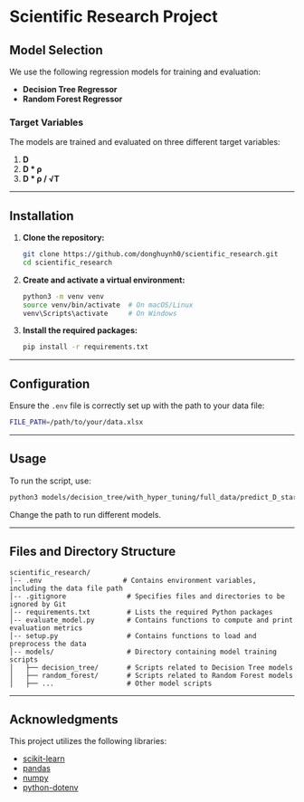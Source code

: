 # **Scientific Research Project**

## **Model Selection**

We use the following regression models for training and evaluation:  

- **Decision Tree Regressor**  
- **Random Forest Regressor**  

### **Target Variables**  
The models are trained and evaluated on three different target variables:  

1. **D**  
2. **D * ρ**  
3. **D * ρ / √T**  

---

## **Installation**

1. **Clone the repository:**
   ```sh
   git clone https://github.com/donghuynh0/scientific_research.git
   cd scientific_research
   ```

2. **Create and activate a virtual environment:**
   ```sh
   python3 -m venv venv
   source venv/bin/activate  # On macOS/Linux
   venv\Scripts\activate     # On Windows
   ```

3. **Install the required packages:**
   ```sh
   pip install -r requirements.txt
   ```

---

## **Configuration**
Ensure the `.env` file is correctly set up with the path to your data file:
```sh
FILE_PATH=/path/to/your/data.xlsx
```

---

## **Usage**
To run the script, use:
```sh
python3 models/decision_tree/with_hyper_tuning/full_data/predict_D_star.py
```
Change the path to run different models.

---

## **Files and Directory Structure**
```
scientific_research/
│-- .env                    # Contains environment variables, including the data file path
│-- .gitignore               # Specifies files and directories to be ignored by Git
│-- requirements.txt         # Lists the required Python packages
│-- evaluate_model.py        # Contains functions to compute and print evaluation metrics
│-- setup.py                 # Contains functions to load and preprocess the data
│-- models/                  # Directory containing model training scripts
│   ├── decision_tree/       # Scripts related to Decision Tree models
│   ├── random_forest/       # Scripts related to Random Forest models
│   ├── ...                  # Other model scripts
```

---

## **Acknowledgments**
This project utilizes the following libraries:  

- [scikit-learn](https://scikit-learn.org/)  
- [pandas](https://pandas.pydata.org/)  
- [numpy](https://numpy.org/)  
- [python-dotenv](https://github.com/theskumar/python-dotenv)  



